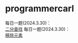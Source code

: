 # programmercarl

每日一题(2024.3.30)：  
[二分查找](https://leetcode.cn/problems/binary-search/solutions/2716192/da-qia-1-by-angry-easleyxq3-e59y/)
每日一题(2024.3.30)：  
[移除元素](https://leetcode.cn/problems/remove-element/)
